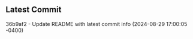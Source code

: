 
## Latest Commit
36b9af2 - Update README with latest commit info (2024-08-29 17:00:05 -0400) <Yunxi-Zhou>
